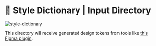 # 🎨 Style Dictionary | Input Directory

![style-dictionary](https://pbs.twimg.com/media/EswGlXQXAAA5prH?format=jpg&name=small)

This directory will receive generated design tokens from tools like [this Figma plugin](https://github.com/lukasoppermann/design-tokens).

